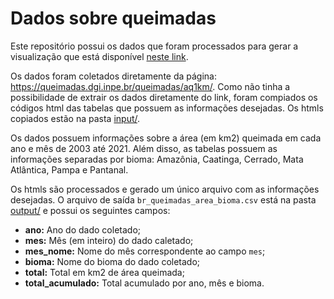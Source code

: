# Dados sobre queimadas 

Este repositório possui os dados que foram processados para gerar a visualização que está disponível [neste link](https://observablehq.com/@adolfoguimaraes/swd-challenge-fev-22?collection=@adolfoguimaraes/swd-challenge).

Os dados foram coletados diretamente da página: https://queimadas.dgi.inpe.br/queimadas/aq1km/. Como não tinha a possibilidade de extrair os dados diretamente do link, foram compiados os códigos html das tabelas que possuem as informações desejadas. Os htmls copiados estão na pasta [input/](input/dados_html).

Os dados possuem informações sobre a área (em km2) queimada em cada ano e mês de 2003 até 2021. Além disso, as tabelas possuem as informações separadas por bioma: Amazônia, Caatinga, Cerrado, Mata Atlântica, Pampa e Pantanal. 

Os htmls são processados e gerado um único arquivo com as informações desejadas. O arquivo de saída `br_queimadas_area_bioma.csv` está na pasta [output/](output/) e possui os seguintes campos:

* **ano:** Ano do dado coletado;
* **mes:** Mês (em inteiro) do dado caletado;
* **mes_nome:** Nome do mês correspondente ao campo `mes`;
* **bioma:** Nome do bioma do dado coletado;
* **total:** Total em km2 de área queimada;
* **total_acumulado:** Total acumulado por ano, mês e bioma.
